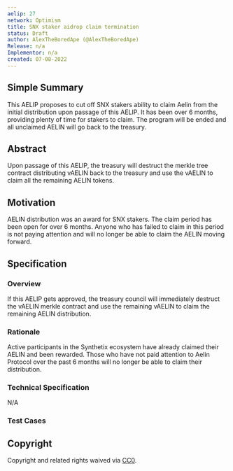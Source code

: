 ```yaml
---
aelip: 27
network: Optimism
title: SNX staker aidrop claim termination
status: Draft
author: AlexTheBoredApe (@AlexTheBoredApe)
Release: n/a
Implementor: n/a
created: 07-08-2022
---
```


## Simple Summary

<!--"If you can't explain it simply, you don't understand it well enough." Simply describe the outcome the proposed changes intends to achieve. This should be non-technical and accessible to a casual community member.-->

This AELIP proposes to cut off SNX stakers ability to claim Aelin from the initial distribution upon passage of this AELIP. It has been over 6 months, providing plenty of time for stakers to claim. The program will be ended and all unclaimed AELIN will go back to the treasury.

## Abstract

<!--A short (~200 word) description of the proposed change, the abstract should clearly describe the proposed change. This is what *will* be done if the AELIP is implemented, not *why* it should be done or *how* it will be done. If the AELIP proposes deploying a new contract, write, "we propose to deploy a new contract that will do x".-->

Upon passage of this AELIP, the treasury will destruct the merkle tree contract distributing vAELIN back to the treasury and use the vAELIN to claim all the remaining AELIN tokens.

## Motivation

<!--This is the problem statement. This is the *why* of the AELIP. It should clearly explain *why* the current state of the protocol is inadequate.  It is critical that you explain *why* the change is needed, if the AELIP proposes changing how something is calculated, you must address *why* the current calculation is inaccurate or wrong. This is not the place to describe how the AELIP will address the issue!-->

AELIN distribution was an award for SNX stakers. The claim period has been open for over 6 months. Anyone who has failed to claim in this period is not paying attention and will no longer be able to claim the AELIN moving forward.

## Specification

### Overview

<!--This is a high-level overview of *how* the AELIP will solve the problem. The overview should clearly describe how the new feature will be implemented.-->

If this AELIP gets approved, the treasury council will immediately destruct the vAELIN merkle contract and use the remaining vAELIN to claim the remaining AELIN distribution.

### Rationale

<!--This is where you explain the reasoning behind how you propose to solve the problem. Why did you propose to implement the change in this way, what were the considerations and trade-offs. The rationale fleshes out what motivated the design and why particular design decisions were made. It should describe alternate designs that were considered and related work. The rationale may also provide evidence of consensus within the community, and should discuss important objections or concerns raised during discussion.-->

Active participants in the Synthetix ecosystem have already claimed their AELIN and been rewarded. Those who have not paid attention to Aelin Protocol over the past 6 months will no longer be able to claim their distribution.

### Technical Specification

<!--The technical specification should outline the public API of the changes proposed. That is, changes to any of the interfaces Aelin currently exposes or the creations of new ones.-->

N/A

### Test Cases

<!--Test cases for an implementation are mandatory for AELIPs but can be included with the implementation..-->

## Copyright

Copyright and related rights waived via [CC0](https://creativecommons.org/publicdomain/zero/1.0/).
